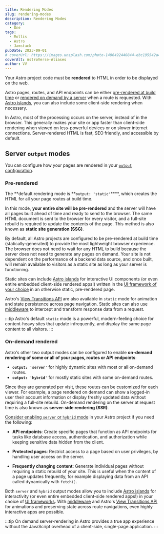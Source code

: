 ```yaml
---
title: Rendering Modes
slug: rendering-modes
description: Rendering Modes
category:
  - One
tags:
  - Mollis
  - Astro
  - Jamstack
pubDate: 2023-09-01
# coverUrl: https://images.unsplash.com/photo-1486492440844-ebc195542a40?w=1960&h=1102&auto=format&fit=crop&q=60&ixlib=rb-4.0.3&ixid=M3wxMjA3fDB8MHxzZWFyY2h8NjZ8fGJsYWNrfGVufDB8MHwwfHx8Mg%3D%3D
coverAlt: AstroVerse-Aliases
author: VV
---
```


Your Astro project code must be **rendered** to HTML in order to be displayed on the web.

Astro pages, routes, and API endpoints can be either [pre-rendered at build time](#pre-rendered) or [rendered on demand by a server](#on-demand-rendered) when a route is requested. With [Astro islands](/en/concepts/islands/), you can also include some client-side rendering when necessary.

In Astro, most of the processing occurs on the server, instead of in the browser. This generally makes your site or app faster than client-side rendering when viewed on less-powerful devices or on slower internet connections. Server-rendered HTML is fast, SEO friendly, and accessible by default.

## Server `output` modes

You can configure how your pages are rendered in your [`output` configuration](/en/reference/configuration-reference/#output).

### Pre-rendered

The **default rendering mode is **`output: 'static'`\*\*\*\*, which creates the HTML for all your page routes at build time.

In this mode, **your entire site will be pre-rendered** and the server will have all pages built ahead of time and ready to send to the browser. The same HTML document is sent to the browser for every visitor, and a full-site rebuild is required to update the contents of the page. This method is also known as **static site generation (SSG)**.

By default, all Astro projects are configured to be pre-rendered at build time (statically-generated) to provide the most lightweight browser experience. The browser does not need to wait for any HTML to build because the server does not need to generate any pages on demand. Your site is not dependent on the performance of a backend data source, and once built, will remain available to visitors as a static site as long as your server is functioning.

Static sites can include [Astro islands](/en/concepts/islands/) for interactive UI components (or even entire embedded client-side rendered apps!) written in the [UI framework of your choice](/en/core-concepts/framework-components/) in an otherwise static, pre-rendered page.

Astro's [View Transitions API](/en/guides/view-transitions/) are also available in `static` mode for animation and state persistence across page navigation. Static sites can also use [middleware](/en/guides/middleware/) to intercept and transform response data from a request.

:::tip
Astro's default `static` mode is a powerful, modern-feeling choice for content-heavy sites that update infrequently, and display the same page content to all visitors.
:::

### On-demand rendered

Astro's other two output modes can be configured to enable **on-demand rendering of some or all of your pages, routes or API endpoints**:

- **`output: 'server'`** for highly dynamic sites with most or all on-demand routes.
- **`output: 'hybrid'`** for mostly static sites with some on-demand routes.

Since they are generated per visit, these routes can be customized for each viewer. For example, a page rendered on demand can show a logged-in user their account information or display freshly updated data without requiring a full-site rebuild. On-demand rendering on the server at request time is also known as **server-side rendering (SSR)**.

[Consider enabling `server` or `hybrid` mode](/en/guides/server-side-rendering/#enable-on-demand-server-rendering) in your Astro project if you need the following:

- **API endpoints**: Create specific pages that function as API endpoints for tasks like database access, authentication, and authorization while keeping sensitive data hidden from the client.

- **Protected pages**: Restrict access to a page based on user privileges, by handling user access on the server.

- **Frequently changing content**: Generate individual pages without requiring a static rebuild of your site. This is useful when the content of a page updates frequently, for example displaying data from an API called dynamically with `fetch()`.

Both `server` and `hybrid` output modes allow you to include [Astro islands](/en/concepts/islands/) for interactivity (or even entire embedded client-side rendered apps!) in your choice of [UI frameworks](/en/core-concepts/framework-components/). With [middleware](/en/guides/middleware/) and Astro's [View Transitions API](/en/guides/view-transitions/) for animations and preserving state across route navigations, even highly interactive apps are possible.

:::tip
On demand server-rendering in Astro provides a true app experience without the JavaScript overhead of a client-side, single-page application.
:::
